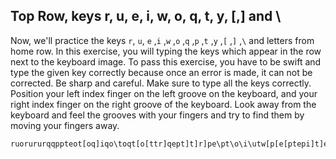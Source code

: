 


## Top Row, keys r, u, e, i, w, o, q, t, y, [,] and \

Now, we'll practice the keys `r`, `u`, `e` ,`i` ,`w` ,`o` ,`q` ,`p` ,`t` ,`y` ,`[` ,`]` ,`\` and letters from home row.
In this exercise, you will typing the keys which appear in the row next to the keyboard image. 
To pass this exercise, you have to be swift and type the given key correctly because once an error is made, it can not be corrected.
Be sharp and careful. Make sure to type all the keys correctly.
Position your left index finger on the left groove on the keyboard, and your right index finger on the right groove of the keyboard. 
Look away from the keyboard and feel the grooves with your fingers and try to find them by moving your fingers away.

```practicetyping
ruorururqqppteot[oq]iqo\toqt[o[ttr]qept]t]r]pe\pt\o\i\utw[p[e[ptepi]t]e]ieutq\r\u\rtupy[wypoyw\oywy\o\y\qw\o\ippe[ueyep\i\e\yipur[pu]yr[i[qwq]w]q]y]yewwyypwtpupetrqietupryypieytitrueufjdgggjdsakda;''a;slsghghgdfj'';;aaadkggghhhhjkllsla;'aaaskgks;'kfjfjjlsddjdkff
```

